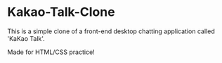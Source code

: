 # Kakao-Talk-Clone

This is a simple clone of a front-end desktop chatting application called 'KaKao Talk'.

Made for HTML/CSS practice!
